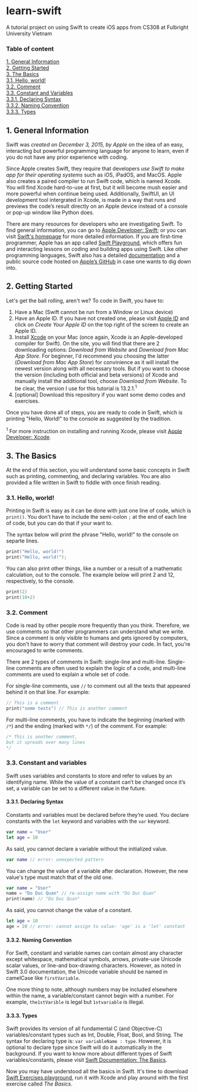 # learn-swift

A tutorial project on using Swift to create iOS apps from CS308 at Fulbright University Vietnam

### Table of content
[1. General Information](#1-general-information)  
[2. Getting Started](#2-getting-started)    
[3. The Basics](#3-the-basics)  
  [3.1. Hello, world!](#31-hello-world)  
  [3.2. Comment](#32-comment)  
  [3.3. Constant and Variables](#33-constant-and-variables)  
    [3.3.1. Declaring Syntax](#331-declaring-syntax)  
    [3.3.2. Naming Convention](#332-naming-convention)  
    [3.3.3. Types](#333-types)  
<!---[4. Basic Operators](#4-basic-operators)  
  [4.1. Calculation](#41-calculation)  
  [4.2 Comparison](#42-comparison) --->
  
  
## 1. General Information

Swift was *created on December 3, 2015, by Apple* on the idea of an easy, interacting but powerful programming language for anyone to learn, even if you do not have any prior experience with coding.

Since Apple creates Swift, they require that developers *use Swift to make app for their operating systems* such as iOS, iPadOS, and MacOS. Apple also creates a paired compiler to run Swift code, which is named Xcode. You will find Xcode hard-to-use at first, but it will become mush easier and more powerful when continue being used. Additionally, SwiftUI, an UI development tool intergrated in Xcode, is made in a way that runs and previews the code’s result directly on an Apple device instead of a console or pop-up window like Python does.

There are many resources for developers who are investigating Swift. To find general information, you can go to [Apple Developer: Swift](https://developer.apple.com/swift/); or you can visit [Swift's homepage](https://www.swift.org) for more detailed information. If you are first-time programmer, Apple has an app called [Swift Playground](https://developer.apple.com/swift-playgrounds/), which offers fun and interacting lessons on coding and building apps using Swift. Like other programming languages, Swift also has a detailed [documentation](https://docs.swift.org/swift-book/) and a public source code hosted on [Apple’s GitHub](https://github.com/apple) in case one wants to dig down into.


## 2. Getting Started

Let's get the ball rolling, aren't we?
To code in Swift, you have to:
  1. Have a Mac (Swift cannot be run from a Window or Linux device)
  2. Have an Apple ID. If you have not created one, please visit [Apple ID](https://appleid.apple.com) and click on *Create Your Apple ID* on the top right of the screen to create an Apple ID. 
  3. Install [Xcode](https://developer.apple.com/xcode/) on your Mac (once again, Xcode is an Apple-developed compiler for Swift). On the site, you will find that there are 2 downloading options: *Download from Website* and *Download from Mac App Store*. For beginner, I'd recommend you choosing the latter (*Download from Mac App Store*) for convinience as it will install the newest version along with all necessary tools. But if you want to choose the version (including both official and beta versions) of Xcode and manually install the additional tool, choose *Download from Website*. To be clear, the version I use for this tutorial is 13.2.1.<sup>1</sup>
  4. [optional] Download this repository if you want some demo codes and exercises.

Once you have done all of steps, you are ready to code in Swift, which is printing "Hello, World!" to the console as suggested by the tradition.

<sup>1</sup> For more instruction on installing and running Xcode, please visit [Apple Developer: Xcode](https://developer.apple.com/documentation/xcode).

## 3. The Basics
At the end of this section, you will understand some basic concepts in Swift such as printing, commenting, and declaring variables. You are also provided a file written in Swift to fiddle with once finish reading.

### 3.1. Hello, world!

Printing in Swift is easy as it can be done with just one line of code, which is `print()`. You don't have to include the semi-colon `;` at the end of each line of code, but you can do that if your want to.

The syntax below will print the phrase "Hello, world!" to the console on separte lines.

```swift
print("Hello, world!")
print("Hello, world!");
```

You can also print other things, like a number or a result of a mathematic calculation, out to the console. The example below will print 2 and 12, respectively, to the console.
```swift
print(2)
print(10+2)
```

### 3.2. Comment

Code is read by other people more frequently than you think. Therefore, we use comments so that other programmers can understand what we write. Since a comment is only visible to humans and gets ignored by computers, you don't have to worry that comment will destroy your code. In fact, you're encouraged to write comments.

There are 2 types of comments in Swift: single-line and multi-line. Single-line comments are often used to explain the logic of a code, and multi-line comments are used to explain a whole set of code.

For single-line comments, use `//` to comment out all the texts that appeared behind it on that line. For example:
```swift
// This is a comment
print("some texts") // This is another comment
```
For multi-line comments, you have to indicate the beginning (marked with `/*`) and the ending (marked with `*/`) of the comment. For example:
```swift
/* This is another comment,
but it spreads over many lines
*/
```

### 3.3. Constant and variables
Swift uses variables and constants to store and refer to values by an identifying name. While the value of a constant can’t be changed once it’s set, a variable can be set to a different value in the future.

#### 3.3.1. Declaring Syntax
Constants and variables must be declared before they’re used. You declare constants with the `let` keyword and variables with the `var` keyword. 
```swift
var name = "User"
let age = 10
```
As said, you cannot declare a variable without the initialized value.
```swift
var name // error: unexpected pattern
```
You can change the value of a variable after declaration. However, the new value's type must match that of the old one.
```swift
var name = "User"
name = "Do Duc Quan" // re-assign name with "Do Duc Quan"
print(name) // "Do Duc Quan"
```
As said, you cannot change the value of a constant. 
```swift
let age = 10
age = 20 // error: cannot assign to value: 'age' is a 'let' constant
```

#### 3.3.2. Naming Convention

For Swift, constant and variable names can contain almost any character except whitespace, mathematical symbols, arrows, private-use Unicode scalar values, or line-and box-drawing characters. However, as noted in Swift 3.0 documentation, the Unicode variable should be named in camelCase like `firstVariable`.

One more thing to note, although numbers may be included elsewhere within the name, a variable/constant cannot begin with a number. For example, `the1stVarible` is legal but `1stvariable` is illegal.


#### 3.3.3. Types

Swift provides its version of all fundamental C (and Objective-C) variables/constant types such as Int, Double, Float, Bool, and String. The syntax for declaring type is: `var variableName : type`. However, it is optional to declare type since Swift will do it automatically in the background. If you want to know more about different types of Swift variables/constants, please visit [Swift Documentation: The Basics](https://docs.swift.org/swift-book/LanguageGuide/TheBasics.html).

Now you may have understood all the basics in Swift. It's time to download [Swift Exercises.playground](/SwiftExercises.playground), run it with Xcode and play around with the first exercise called *The Basics*.


<!---## 4. Basic Operators
### 4.1. Calculation
### 4.2 Comparison --->






